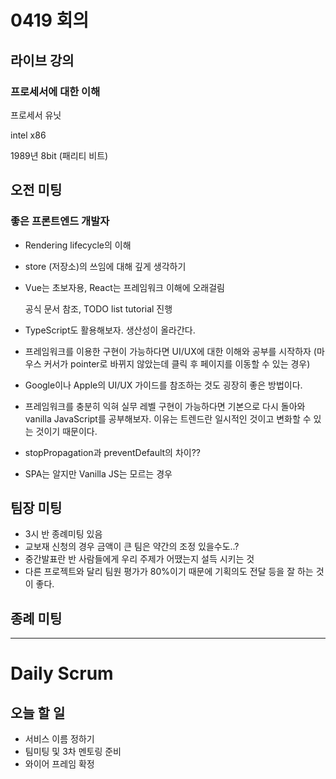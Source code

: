 # 0419 회의

## 라이브 강의

### 프로세서에 대한 이해

프로세서 유닛

intel x86

1989년 8bit (패리티 비트)

## 오전 미팅

### 좋은 프론트엔드 개발자

- Rendering lifecycle의 이해
- store (저장소)의 쓰임에 대해 깊게 생각하기
- Vue는 초보자용, React는 프레임워크 이해에 오래걸림

    공식 문서 참조, TODO list tutorial 진행

- TypeScript도 활용해보자. 생산성이 올라간다.
- 프레임워크를 이용한 구현이 가능하다면 UI/UX에 대한 이해와 공부를 시작하자 (마우스 커서가 pointer로 바뀌지 않았는데 클릭 후 페이지를 이동할 수 있는 경우)
- Google이나 Apple의 UI/UX 가이드를 참조하는 것도 굉장히 좋은 방법이다.
- 프레임워크를 충분히 익혀 실무 레벨 구현이 가능하다면 기본으로 다시 돌아와 vanilla JavaScript를 공부해보자. 이유는 트렌드란 일시적인 것이고 변화할 수 있는 것이기 때문이다.
- stopPropagation과 preventDefault의 차이??
- SPA는 알지만 Vanilla JS는 모르는 경우

## 팀장 미팅

- 3시 반 종례미팅 있음
- 교보재 신청의 경우 금액이 큰 팀은 약간의 조정 있을수도..?
- 중간발표란 반 사람들에게 우리 주제가 어땠는지 설득 시키는 것
- 다른 프로젝트와 달리 팀원 평가가 80%이기 때문에 기획의도 전달 등을 잘 하는 것이 좋다.

## 종례 미팅

---

# Daily Scrum

## 오늘 할 일

- 서비스 이름 정하기
- 팀미팅 및 3차 멘토링 준비
- 와이어 프레임 확정